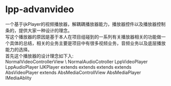 # lpp-advanvideo
一个基于ijkPlayer的视频播放器，解耦耦播放器能力，播放器控件以及播放器控制条的，提供大家一种设计的理念。<br>
写这个播放器的原因是基于本人在项目组碰到的一系列有关播放器相关的功能做一个具体的总结，相关的业务主要是项目中有很多视频业务，音频业务以及底层播放能力的选择。<br>
首先这个播放器的设计理念如下入:<br>
NormalVideoControllerView \ NormalAudioCotroller  LppVideoPlayer      LppAudioPlayer      IJKPlayer
  extends                                           extends             extends             extends
                                                       AbsVideoPlayer
                                                        extends
    AbsMediaControllView                                  AbsMediaPlayer                      IMediaAblity
